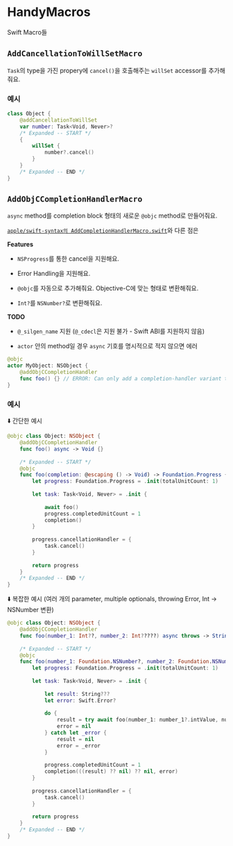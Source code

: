# HandyMacros

Swift Macro들

## `AddCancellationToWillSetMacro`

`Task`의 type을 가진 propery에 `cancel()`을 호출해주는 `willSet` accessor를 추가해줘요.

### 예시

```swift
class Object {
    @addCancellationToWillSet
    var number: Task<Void, Never>?
    /* Expanded -- START */
    {
        willSet {
            number?.cancel()
        }
    }
    /* Expanded -- END */
}
```

## `AddObjCCompletionHandlerMacro`

`async` method를 completion block 형태의 새로운 `@objc` method로 만들어줘요.

[`apple/swift-syntax의 AddCompletionHandlerMacro.swift`](https://github.com/apple/swift-syntax/blob/main/Examples/Sources/MacroExamples/Implementation/Peer/AddCompletionHandlerMacro.swift)와 다른 점은

**Features**

- `NSProgress`를 통한 cancel을 지원해요.

- Error Handling을 지원해요.

- `@objc`를 자동으로 추가해줘요. Objective-C에 맞는 형태로 변환해줘요.

- `Int?`를 `NSNumber?`로 변환해줘요.

**TODO**

- `@_silgen_name` 지원 (`@_cdecl`은 지원 불가 - Swift ABI를 지원하지 않음)

- `actor` 안의 method일 경우 `async` 기호를 명시적으로 적지 않으면 에러

```swift
@objc
actor MyObject: NSObject {
    @addObjCCompletionHandler
    func foo() {} // ERROR: Can only add a completion-handler variant to an 'async' function
}
```

### 예시

⬇️ 간단한 예시

```swift
@objc class Object: NSObject {
    @addObjCCompletionHandler
    func foo() async -> Void {}
    
    /* Expanded -- START */
    @objc
    func foo(completion: @escaping () -> Void) -> Foundation.Progress {
        let progress: Foundation.Progress = .init(totalUnitCount: 1)
        
        let task: Task<Void, Never> = .init {
            
            await foo()
            progress.completedUnitCount = 1
            completion()
        }
        
        progress.cancellationHandler = {
            task.cancel()
        }
        
        return progress
    }
    /* Expanded -- END */
}
```

⬇️ 복잡한 예시 (여러 개의 parameter, multiple optionals, throwing Error, Int -> NSNumber 변환)

```swift
@objc class Object: NSObject {
    @addObjCCompletionHandler
    func foo(number_1: Int??, number_2: Int?????) async throws -> String??? { "hello" }
    
    /* Expanded -- START */
    @objc
    func foo(number_1: Foundation.NSNumber?, number_2: Foundation.NSNumber?, completion: @escaping (@Sendable (String?, Swift.Error?) -> Void)) -> Foundation.Progress {
        let progress: Foundation.Progress = .init(totalUnitCount: 1)
        
        let task: Task<Void, Never> = .init {
            
            let result: String???
            let error: Swift.Error?
            
            do {
                result = try await foo(number_1: number_1?.intValue, number_2: number_2?.intValue)
                error = nil
            } catch let _error {
                result = nil
                error = _error
            }
            
            progress.completedUnitCount = 1
            completion(((result) ?? nil) ?? nil, error)
        }
        
        progress.cancellationHandler = {
            task.cancel()
        }
        
        return progress
    }
    /* Expanded -- END */
}
```
